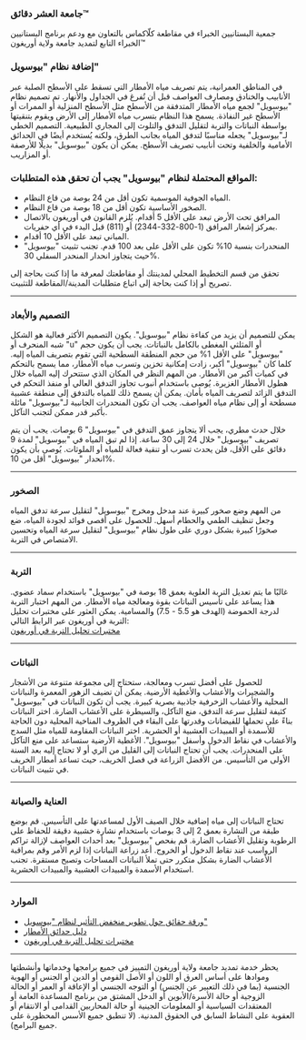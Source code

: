 ### جامعة العشر دقائق™  
جمعية البستانيين الخبراء في مقاطعة كلّاكماس بالتعاون مع ودعم برنامج البستانيين الخبراء التابع لتمديد جامعة ولاية أوريغون™  

### إضافة نظام "بيوسويل"  
في المناطق العمرانية، يتم تصريف مياه الأمطار التي تسقط على الأسطح الصلبة عبر الأنابيب والخنادق ومصارف العواصف قبل أن تُفرغ في الجداول والأنهار. تم تصميم نظام "بيوسويل" لجمع مياه الأمطار المتدفقة من الأسطح مثل الأسطح المنزلية أو الممرات أو الأسطح غير النفاذة. يسمح هذا النظام بتسرب مياه الأمطار إلى الأرض ويقوم بتنقيتها بواسطة النباتات والتربة لتقليل التدفق والتلوث إلى المجاري الطبيعية. التصميم الخطي لـ"بيوسويل" يجعله مناسبًا لتدفق المياه بجانب الطرق، ولكنه يُستخدم أيضًا في الحدائق الأمامية والخلفية وتحت أنابيب تصريف الأسطح. يمكن أن يكون "بيوسويل" بديلًا للأرصفة أو المزاريب.  

### المواقع المحتملة لنظام "بيوسويل" يجب أن تحقق هذه المتطلبات:  
- المياه الجوفية الموسمية تكون أقل من 24 بوصة من قاع النظام.  
- الصخور الأساسية تكون أقل من 18 بوصة من قاع النظام.  
- المرافق تحت الأرض تبعد على الأقل 5 أقدام. يُلزم القانون في أوريغون بالاتصال بمركز إشعار المرافق (1-800-332-2344) أو (811) قبل البدء في أي حفريات.  
- المباني تبعد على الأقل 10 أقدام.  
- المنحدرات بنسبة 10% تكون على الأقل على بعد 100 قدم. تجنب تثبيت "بيوسويل" حيث يتجاوز انحدار المنحدر السفلي 30%.  

تحقق من قسم التخطيط المحلي لمدينتك أو مقاطعتك لمعرفة ما إذا كنت بحاجة إلى تصريح أو إذا كنت بحاجة إلى اتباع متطلبات المدينة/المقاطعة للتثبيت.  

---

### التصميم والأبعاد  
يمكن للتصميم أن يزيد من كفاءة نظام "بيوسويل". يكون التصميم الأكثر فعالية هو الشكل شبه المنحرف أو "u" أو المثلثي المغطى بالكامل بالنباتات. يجب أن يكون حجم "بيوسويل" على الأقل 1% من حجم المنطقة السطحية التي تقوم بتصريف المياه إليه. كلما كان "بيوسويل" أكبر، زادت إمكانية تخزين وتسرب مياه الأمطار، مما يسمح بالتحكم في كميات أكبر من الأمطار. من المهم النظر في المكان الذي ستتحرك إليه المياه خلال هطول الأمطار الغزيرة. يُوصى باستخدام أنبوب تجاوز التدفق العالي أو منفذ التحكم في التدفق الزائد لتصريف المياه بأمان. يمكن أن يسمح ذلك للمياه بالتدفق إلى منطقة عشبية مسطحة أو إلى نظام مياه العواصف. يجب أن تكون المنحدرات الجانبية لـ"بيوسويل" مائلة بأكبر قدر ممكن لتجنب التآكل.  

خلال حدث مطري، يجب ألا يتجاوز عمق التدفق في "بيوسويل" 6 بوصات. يجب أن يتم تصريف "بيوسويل" خلال 24 إلى 30 ساعة. إذا لم تبق المياه في "بيوسويل" لمدة 9 دقائق على الأقل، فلن يحدث تسرب أو تنقية فعالة للمياه أو الملوثات. يُوصى بأن يكون انحدار "بيوسويل" أقل من 10%.  

---

### الصخور  
من المهم وضع صخور كبيرة عند مدخل ومخرج "بيوسويل" لتقليل سرعة تدفق المياه وجعل تنظيف الطمي والحطام أسهل. للحصول على أقصى فوائد لجودة المياه، ضع صخورًا كبيرة بشكل دوري على طول نظام "بيوسويل" لتقليل سرعة المياه وتحسين الامتصاص في التربة.  

---

### التربة  
غالبًا ما يتم تعديل التربة العلوية بعمق 18 بوصة في "بيوسويل" باستخدام سماد عضوي. هذا يساعد على تأسيس النباتات بقوة ومعالجة مياه الأمطار. من المهم اختبار التربة لدرجة الحموضة (الهدف هو 5.5 - 7.5) والمسامية. يمكن العثور على مختبرات تحليل التربة في أوريغون عبر الرابط التالي:  
[مختبرات تحليل التربة في أوريغون](https://catalog.extension.oregonstate.edu/sites/catalog/files/project/pdf/em8677.pdf)  

---

### النباتات  
للحصول على أفضل تسرب ومعالجة، ستحتاج إلى مجموعة متنوعة من الأشجار والشجيرات والأعشاب والأغطية الأرضية. يمكن أن تضيف الزهور المعمرة والنباتات المحلية والأعشاب الزخرفية جاذبية بصرية كبيرة. يجب أن تكون النباتات في "بيوسويل" كثيفة لتقليل سرعة التدفق، منع التآكل، والسيطرة على الأعشاب الضارة. اختر النباتات بناءً على تحملها للفيضانات وقدرتها على البقاء في الظروف المناخية المحلية دون الحاجة للأسمدة أو المبيدات العشبية أو الحشرية. اختر النباتات المقاومة للمياه مثل السدج والأعشاب في نقاط الدخول وأسفل "بيوسويل". الأغطية الأرضية ستساعد على منع التآكل على المنحدرات. يجب أن تحتاج النباتات إلى القليل من الري أو لا تحتاج إليه بعد السنة الأولى من التأسيس. من الأفضل الزراعة في فصل الخريف، حيث تساعد أمطار الخريف في تثبيت النباتات.  

---

### العناية والصيانة  
تحتاج النباتات إلى مياه إضافية خلال الصيف الأول لمساعدتها على التأسيس. قم بوضع طبقة من النشارة بعمق 2 إلى 3 بوصات باستخدام نشارة خشبية دقيقة للحفاظ على الرطوبة وتقليل الأعشاب الضارة. قم بفحص "بيوسويل" بعد أحداث العواصف لإزالة تراكم الرواسب عند نقاط الدخول أو الخروج. أعد زراعة النباتات إذا لزم الأمر وقم بمراقبة الأعشاب الضارة بشكل متكرر حتى تملأ النباتات المساحات وتصبح مستقرة. تجنب استخدام الأسمدة والمبيدات العشبية والمبيدات الحشرية.  

---

### الموارد  
- [ورقة حقائق حول تطوير منخفض التأثير لنظام "بيوسويل"](https://catalog.extension.oregonstate.edu/em9209)  
- [دليل حدائق الأمطار](https://seagrant.oregonstate.edu/sgpubs/oregon-rain-garden-guide)  
- [مختبرات تحليل التربة في أوريغون](https://catalog.extension.oregonstate.edu/sites/catalog/files/project/pdf/em8677.pdf)  

---

يحظر خدمة تمديد جامعة ولاية أوريغون التمييز في جميع برامجها وخدماتها وأنشطتها وموادها على أساس العرق أو اللون أو الأصل القومي أو الدين أو الجنس أو الهوية الجنسية (بما في ذلك التعبير عن الجنس) أو التوجه الجنسي أو الإعاقة أو العمر أو الحالة الزوجية أو حالة الأسرة/الأبوين أو الدخل المشتق من برنامج المساعدة العامة أو المعتقدات السياسية أو المعلومات الجينية أو حالة المحاربين القدامى أو الانتقام أو العقوبة على النشاط السابق في الحقوق المدنية. (لا تنطبق جميع الأسس المحظورة على جميع البرامج).
